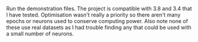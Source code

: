Run the demonstration files. The project is compatible with 3.8 and 3.4 that I have tested. Optimisation wasn't really a priority so
there aren't many epochs or neurons used to conserve computing power. Also note none of these use real datasets as I had trouble finding
any that could be used with a small number of neurons.
